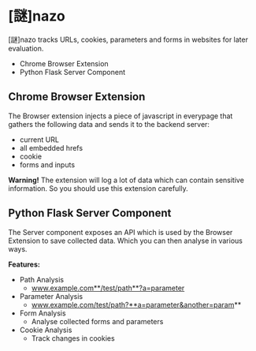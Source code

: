 # [謎]nazo

[謎]nazo tracks URLs, cookies, parameters and forms in websites for later evaluation.

 * Chrome Browser Extension
 * Python Flask Server Component


## Chrome Browser Extension

The Browser extension injects a piece of javascript in everypage that gathers the following data
and sends it to the backend server:

 * current URL
 * all embedded hrefs
 * cookie
 * forms and inputs

**Warning!** The extension will log a lot of data which can contain sensitive information.
So you should use this extension carefully.


## Python Flask Server Component

The Server component exposes an API which is used by the Browser Extension to save collected data.
Which you can then analyse in various ways.

**Features:**

 * Path Analysis
   * www.example.com**/test/path**?a=parameter
 * Parameter Analysis
   * www.example.com/test/path?**a=parameter&another=param**
 * Form Analysis
   * Analyse collected forms and parameters
 * Cookie Analysis
    * Track changes in cookies

